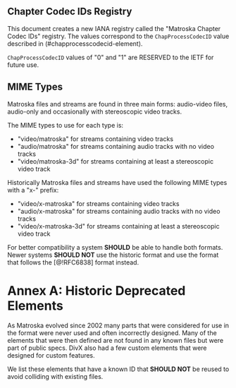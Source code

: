 


## Chapter Codec IDs Registry

This document creates a new IANA registry called the "Matroska Chapter Codec IDs" registry.
The values correspond to the `ChapProcessCodecID` value described in (#chapprocesscodecid-element).

`ChapProcessCodecID` values of "0" and "1" are RESERVED to the IETF for future use.

## MIME Types

Matroska files and streams are found in three main forms: audio-video files, audio-only and occasionally with stereoscopic video tracks.

The MIME types to use for each type is:

* "video/matroska" for streams containing video tracks
* "audio/matroska" for streams containing audio tracks with no video tracks
* "video/matroska-3d" for streams containing at least a stereoscopic video track

Historically Matroska files and streams have used the following MIME types with a "x-" prefix:

* "video/x-matroska" for streams containing video tracks
* "audio/x-matroska" for streams containing audio tracks with no video tracks
* "video/x-matroska-3d" for streams containing at least a stereoscopic video track

For better compatibility a system **SHOULD** be able to handle both formats.
Newer systems **SHOULD NOT** use the historic format and use the format that follows the [@!RFC6838] format instead.


# Annex A: Historic Deprecated Elements

As Matroska evolved since 2002 many parts that were considered for use in the format were never
used and often incorrectly designed. Many of the elements that were then defined are not
found in any known files but were part of public specs. DivX also had a few custom elements that
were designed for custom features.

We list these elements that have a known ID that **SHOULD NOT** be reused to avoid colliding
with existing files.
